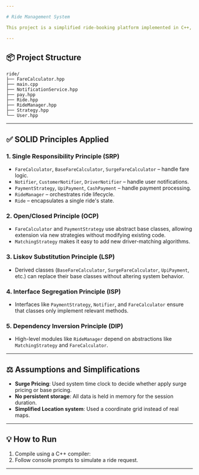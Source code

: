 ```yaml
---

# Ride Management System

This project is a simplified ride-booking platform implemented in C++, demonstrating good software design principles, especially SOLID and various design patterns.

---
```


## 📦 Project Structure

```
ride/
├── FareCalculator.hpp
├── main.cpp
├── NotificationService.hpp
├── pay.hpp
├── Ride.hpp
├── RideManager.hpp
├── Strategy.hpp
└── User.hpp
```

---

## ✅ SOLID Principles Applied

### 1. **Single Responsibility Principle (SRP)**


* `FareCalculator`, `BaseFareCalculator`, `SurgeFareCalculator` – handle fare logic.
* `Notifier`, `CustomerNotifier`, `DriverNotifier` – handle user notifications.
* `PaymentStrategy`, `UpiPayment`, `CashPayment` – handle payment processing.
* `RideManager` – orchestrates ride lifecycle.
* `Ride` – encapsulates a single ride's state.

### 2. **Open/Closed Principle (OCP)**

* `FareCalculator` and `PaymentStrategy` use abstract base classes, allowing extension via new strategies without modifying existing code.
* `MatchingStrategy` makes it easy to add new driver-matching algorithms.

### 3. **Liskov Substitution Principle (LSP)**

* Derived classes (`BaseFareCalculator`, `SurgeFareCalculator`, `UpiPayment`, etc.) can replace their base classes without altering system behavior.

### 4. **Interface Segregation Principle (ISP)**

* Interfaces like `PaymentStrategy`, `Notifier`, and `FareCalculator` ensure that classes only implement relevant methods.

### 5. **Dependency Inversion Principle (DIP)**

* High-level modules like `RideManager` depend on abstractions like `MatchingStrategy` and `FareCalculator`.

---

## ⚖️ Assumptions and Simplifications

* **Surge Pricing**: Used system time clock to decide whether apply surge pricing or base pricing.
* **No persistent storage**: All data is held in memory for the session duration.
* **Simplified Location system**: Used a coordinate grid instead of real maps.

---

## 💡 How to Run

1. Compile using a C++ compiler:
2. Follow console prompts to simulate a ride request.

---
